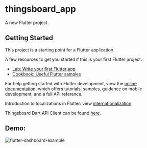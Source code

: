 # thingsboard_app

A new Flutter project.

## Getting Started

This project is a starting point for a Flutter application.

A few resources to get you started if this is your first Flutter project:

- [Lab: Write your first Flutter app](https://docs.flutter.dev/get-started/codelab)
- [Cookbook: Useful Flutter samples](https://docs.flutter.dev/cookbook)

For help getting started with Flutter development, view the
[online documentation](https://docs.flutter.dev/), which offers tutorials,
samples, guidance on mobile development, and a full API reference.

Introduction to localizations in Flutter: view [internationalization](https://docs.flutter.dev/development/accessibility-and-localization/internationalization)  
  
Thingsboard Dart API Client can be found [here](https://thingsboard.io/docs/reference/dart-client/).  

## Demo:  
![flutter-dashboard-example](flutter_example.gif)  
